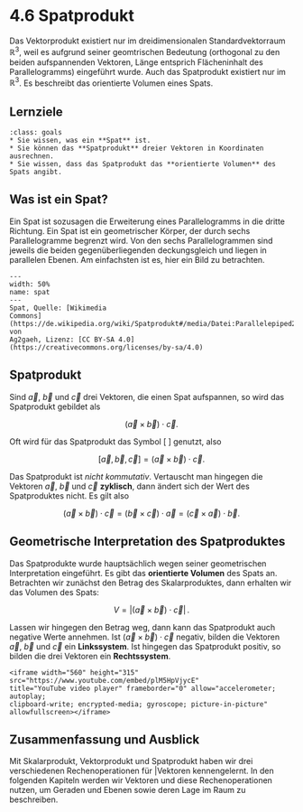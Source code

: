 # 4.6 Spatprodukt

Das Vektorprodukt existiert nur im dreidimensionalen Standardvektorraum
$\mathbb{R}^3$, weil es aufgrund seiner geomtrischen Bedeutung (orthogonal zu
den beiden aufspannenden Vektoren, Länge entsprich Flächeninhalt des
Parallelogramms) eingeführt wurde. Auch das Spatprodukt existiert nur im
$\mathbb{R}^3$. Es beschreibt das orientierte Volumen eines Spats.

## Lernziele

```{admonition} Lernziele
:class: goals
* Sie wissen, was ein **Spat** ist.
* Sie können das **Spatprodukt** dreier Vektoren in Koordinaten ausrechnen.
* Sie wissen, dass das Spatprodukt das **orientierte Volumen** des Spats angibt.
```

## Was ist ein Spat?

Ein Spat ist sozusagen die Erweiterung eines Parallelogramms in die dritte
Richtung. Ein Spat ist ein geometrischer Körper, der durch sechs Parallelogramme
begrenzt wird. Von den sechs Parallelogrammen sind jeweils die beiden
gegenüberliegenden deckungsgleich und liegen in parallelen Ebenen. Am
einfachsten ist es, hier ein Bild zu betrachten.

```{figure} pics/spat.svg
---
width: 50%
name: spat
---
Spat, Quelle: [Wikimedia
Commons](https://de.wikipedia.org/wiki/Spatprodukt#/media/Datei:Parallelepiped2.svg) von
Ag2gaeh, Lizenz: [CC BY-SA 4.0](https://creativecommons.org/licenses/by-sa/4.0)
```

## Spatprodukt

Sind $\vec{a}$, $\vec{b}$ und $\vec{c}$ drei Vektoren, die einen Spat
aufspannen, so wird das Spatprodukt gebildet als

$$\left(\vec{a}\times\vec{b}\right)\cdot\vec{c}.$$

Oft wird für das Spatprodukt das Symbol $[ \; ]$ genutzt, also

$$[\vec{a}, \vec{b}, \vec{c}] =
\left(\vec{a}\times\vec{b}\right)\cdot\vec{c}.$$

Das Spatprodukt ist *nicht kommutativ*. Vertauscht man hingegen die Vektoren
$\vec{a}$, $\vec{b}$ und $\vec{c}$ **zyklisch**, dann ändert sich der Wert des
Spatproduktes nicht. Es gilt also

$$\left(\vec{a}\times\vec{b}\right)\cdot\vec{c} =
\left(\vec{b}\times\vec{c}\right)\cdot\vec{a} =
\left(\vec{c}\times\vec{a}\right)\cdot\vec{b}.$$

## Geometrische Interpretation des Spatproduktes

Das Spatprodukte wurde hauptsächlich wegen seiner geometrischen Interpretation
eingeführt. Es gibt das **orientierte Volumen** des Spats an. Betrachten wir
zunächst den Betrag des Skalarproduktes, dann erhalten wir das Volumen des
Spats:

$$V = \left| \left(\vec{a}\times\vec{b}\right)\cdot\vec{c} \right|\,.$$

Lassen wir hingegen den Betrag weg, dann kann das Spatprodukt auch negative
Werte annehmen. Ist $\left(\vec{a}\times\vec{b}\right)\cdot\vec{c}$ negativ,
bilden die Vektoren $\vec{a}$, $\vec{b}$ und $\vec{c}$ ein **Linkssystem**. Ist
hingegen das Spatprodukt positiv, so bilden die drei Vektoren ein
**Rechtssystem**.

```{dropdown} Video "Spatprodukt" von Daniel Jung
<iframe width="560" height="315" src="https://www.youtube.com/embed/plM5HpVjycE"
title="YouTube video player" frameborder="0" allow="accelerometer; autoplay;
clipboard-write; encrypted-media; gyroscope; picture-in-picture" allowfullscreen></iframe>
```

## Zusammenfassung und Ausblick

Mit Skalarprodukt, Vektorprodukt und Spatprodukt haben wir drei verschiedenen
Rechenoperationen für |Vektoren kennengelernt. In den folgenden Kapiteln werden
wir Vektoren und diese Rechenoperationen nutzen, um Geraden und Ebenen sowie
deren Lage im Raum zu beschreiben.
